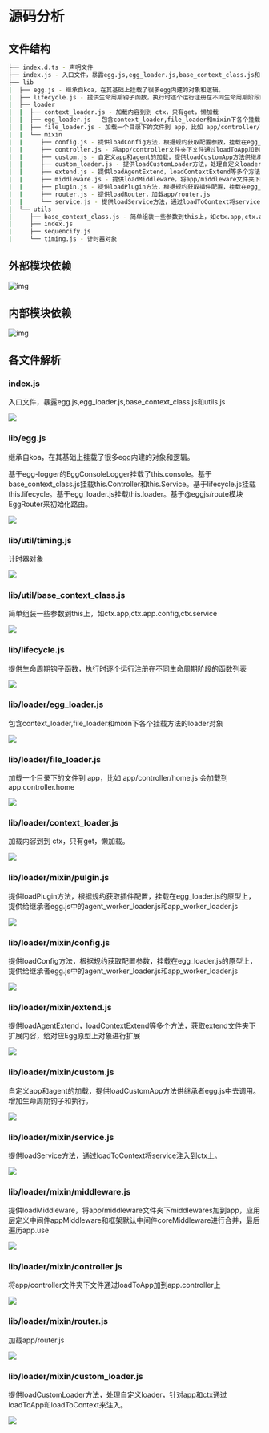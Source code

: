 # 源码分析

## 文件结构

``` bash
├── index.d.ts - 声明文件
├── index.js - 入口文件，暴露egg.js,egg_loader.js,base_context_class.js和utils.js
├── lib
|  ├── egg.js - 继承自koa，在其基础上挂载了很多egg内建的对象和逻辑。
|  ├── lifecycle.js - 提供生命周期钩子函数，执行时逐个运行注册在不同生命周期阶段的函数列表
|  ├── loader
|  |  ├── context_loader.js - 加载内容到到 ctx，只有get，懒加载
|  |  ├── egg_loader.js - 包含context_loader,file_loader和mixin下各个挂载方法的loader对象。
|  |  ├── file_loader.js - 加载一个目录下的文件到 app，比如 app/controller/home.js 会加载到 app.controller.home
|  |  └── mixin
|  |     ├── config.js - 提供loadConfig方法，根据规约获取配置参数，挂载在egg_loader.js的原型上，提供给继承者egg.js中的agent_worker_loader.js和app_worker_loader.js
|  |     ├── controller.js - 将app/controller文件夹下文件通过loadToApp加到app.controller上
|  |     ├── custom.js - 自定义app和agent的加载，提供loadCustomApp方法供继承者egg.js中去调用。增加生命周期钩子和执行。
|  |     ├── custom_loader.js - 提供loadCustomLoader方法，处理自定义loader，针对app和ctx通过loadToApp和loadToContext来注入
|  |     ├── extend.js - 提供loadAgentExtend，loadContextExtend等多个方法，获取extend文件夹下扩展内容，给对应Egg原型上对象进行扩展
|  |     ├── middleware.js - 提供loadMiddleware，将app/middleware文件夹下middlewares加到app，应用层定义中间件appMiddleware和框架默认中间件coreMiddleware进行合并，最后遍历app.use
|  |     ├── plugin.js - 提供loadPlugin方法，根据规约获取插件配置，挂载在egg_loader.js的原型上，提供给继承者egg.js中的agent_worker_loader.js和app_worker_loader.js
|  |     ├── router.js - 提供loadRouter，加载app/router.js
|  |     └── service.js - 提供loadService方法，通过loadToContext将service注入到ctx上
|  └── utils
|     ├── base_context_class.js - 简单组装一些参数到this上，如ctx.app,ctx.app.config,ctx.service
|     ├── index.js
|     ├── sequencify.js
|     └── timing.js - 计时器对象
```

## 外部模块依赖

![img](./graphviz/egg_core.svg)

## 内部模块依赖

![img](./graphviz/egg_core_inline.gv.svg)

## 各文件解析

### index.js

入口文件，暴露egg.js,egg_loader.js,base_context_class.js和utils.js

![](./graphviz/index.svg)

### lib/egg.js

继承自koa，在其基础上挂载了很多egg内建的对象和逻辑。

基于egg-logger的EggConsoleLogger挂载了this.console。基于base_context_class.js挂载this.Controller和this.Service。基于lifecycle.js挂载this.lifecycle。基于egg_loader.js挂载this.loader。基于@eggjs/route模块EggRouter来初始化路由。

![](./graphviz/lib_egg.svg)


### lib/util/timing.js

计时器对象

![](./graphviz/lib_util_timing.svg)


### lib/util/base_context_class.js

简单组装一些参数到this上，如ctx.app,ctx.app.config,ctx.service

![](./graphviz/lib_util_base_context_class.svg)


### lib/lifecycle.js

提供生命周期钩子函数，执行时逐个运行注册在不同生命周期阶段的函数列表

![](./graphviz/lib_lifecycle.svg)

### lib/loader/egg_loader.js

包含context_loader,file_loader和mixin下各个挂载方法的loader对象

![](./graphviz/lib_loader_egg_loader.svg)


### lib/loader/file_loader.js

加载一个目录下的文件到 app，比如 app/controller/home.js 会加载到 app.controller.home


![](./graphviz/lib_loader_file_loader.svg)

### lib/loader/context_loader.js

加载内容到到 ctx，只有get，懒加载。

![](./graphviz/lib_loader_context_loader.svg)


### lib/loader/mixin/pulgin.js

提供loadPlugin方法，根据规约获取插件配置，挂载在egg_loader.js的原型上，提供给继承者egg.js中的agent_worker_loader.js和app_worker_loader.js

![](./graphviz/lib_loader_mixin_plugin.svg)

### lib/loader/mixin/config.js

提供loadConfig方法，根据规约获取配置参数，挂载在egg_loader.js的原型上，提供给继承者egg.js中的agent_worker_loader.js和app_worker_loader.js

![](./graphviz/lib_loader_mixin_config.svg)

### lib/loader/mixin/extend.js

提供loadAgentExtend，loadContextExtend等多个方法，获取extend文件夹下扩展内容，给对应Egg原型上对象进行扩展

![](./graphviz/lib_loader_mixin_extend.svg)

### lib/loader/mixin/custom.js

自定义app和agent的加载，提供loadCustomApp方法供继承者egg.js中去调用。增加生命周期钩子和执行。

![](./graphviz/lib_loader_mixin_custom.svg)

### lib/loader/mixin/service.js

提供loadService方法，通过loadToContext将service注入到ctx上。

![](./graphviz/lib_loader_mixin_service.svg)

### lib/loader/mixin/middleware.js

提供loadMiddleware，将app/middleware文件夹下middlewares加到app，应用层定义中间件appMiddleware和框架默认中间件coreMiddleware进行合并，最后遍历app.use

![](./graphviz/lib_loader_mixin_middleware.svg)

### lib/loader/mixin/controller.js

将app/controller文件夹下文件通过loadToApp加到app.controller上

![](./graphviz/lib_loader_mixin_controller.svg)

### lib/loader/mixin/router.js

加载app/router.js

![](./graphviz/lib_loader_mixin_router.svg)



### lib/loader/mixin/custom_loader.js

提供loadCustomLoader方法，处理自定义loader，针对app和ctx通过loadToApp和loadToContext来注入。

![](./graphviz/lib_loader_mixin_custom_loader.svg)


